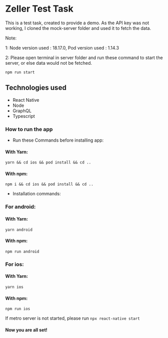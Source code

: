 # Zeller Test Task

This is a test task, created to provide a demo. As the API key was not working, I cloned the mock-server folder and used it to fetch the data.

Note:

1: Node version used : 18.17.0, Pod version used : 1.14.3

2: Please open terminal in server folder and run these command to start the server, or else data would not be fetched.

`npm run start`

## Technologies used

- React Native
- Node
- GraphQL
- Typescript

### How to run the app

- Run these Commands before installing app:

#### With Yarn:

`yarn && cd ios && pod install && cd ..`

#### With npm:

`npm i && cd ios && pod install && cd ..`

- Installation commands:

### For android:

#### With Yarn:

`yarn android`

#### With npm:

`npm run android`

### For ios:

#### With Yarn:

`yarn ios`

#### With npm:

`npm run ios`

If metro server is not started, please run `npx react-native start`

#### Now you are all set!

